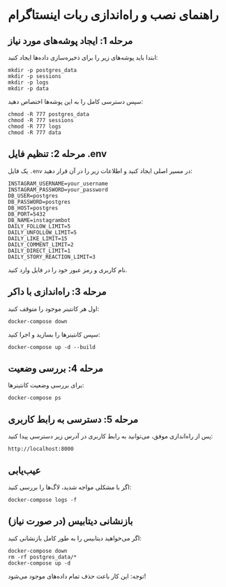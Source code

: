 # راهنمای نصب و راه‌اندازی ربات اینستاگرام

## مرحله 1: ایجاد پوشه‌های مورد نیاز

ابتدا باید پوشه‌های زیر را برای ذخیره‌سازی داده‌ها ایجاد کنید:

```
mkdir -p postgres_data
mkdir -p sessions
mkdir -p logs
mkdir -p data
```

سپس دسترسی کامل را به این پوشه‌ها اختصاص دهید:

```
chmod -R 777 postgres_data
chmod -R 777 sessions
chmod -R 777 logs
chmod -R 777 data
```

## مرحله 2: تنظیم فایل .env

یک فایل `.env` در مسیر اصلی ایجاد کنید و اطلاعات زیر را در آن قرار دهید:

```
INSTAGRAM_USERNAME=your_username
INSTAGRAM_PASSWORD=your_password
DB_USER=postgres
DB_PASSWORD=postgres
DB_HOST=postgres
DB_PORT=5432
DB_NAME=instagrambot
DAILY_FOLLOW_LIMIT=5
DAILY_UNFOLLOW_LIMIT=5
DAILY_LIKE_LIMIT=15
DAILY_COMMENT_LIMIT=2
DAILY_DIRECT_LIMIT=1
DAILY_STORY_REACTION_LIMIT=3
```

نام کاربری و رمز عبور خود را در فایل وارد کنید.

## مرحله 3: راه‌اندازی با داکر

اول هر کانتینر موجود را متوقف کنید:

```
docker-compose down
```

سپس کانتینرها را بسازید و اجرا کنید:

```
docker-compose up -d --build
```

## مرحله 4: بررسی وضعیت

برای بررسی وضعیت کانتینرها:

```
docker-compose ps
```

## مرحله 5: دسترسی به رابط کاربری

پس از راه‌اندازی موفق، می‌توانید به رابط کاربری در آدرس زیر دسترسی پیدا کنید:

```
http://localhost:8000
```

## عیب‌یابی

اگر با مشکلی مواجه شدید، لاگ‌ها را بررسی کنید:

```
docker-compose logs -f
```

## بازنشانی دیتابیس (در صورت نیاز)

اگر می‌خواهید دیتابیس را به طور کامل بازنشانی کنید:

```
docker-compose down
rm -rf postgres_data/*
docker-compose up -d
```

توجه: این کار باعث حذف تمام داده‌های موجود می‌شود!